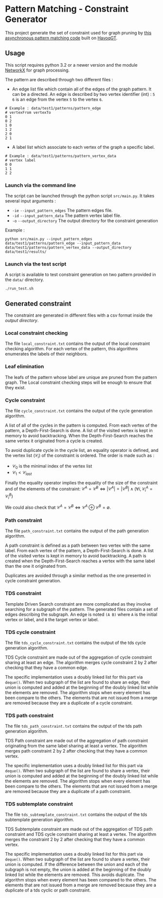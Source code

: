 
# Pattern Matching - Constraint Generator

This project generate the set of constraint used for graph pruning by [this asynchronous pattern matching code](https://github.com/hpcresearchanddevelopment/patternmatching) built on [HavoqGT](https://github.com/LLNL/havoqgt). 

## Usage
This script requires python 3.2 or a newer version and the module [NetworkX](https://networkx.github.io/) for graph processing.

The pattern are described through two different files :
 * An edge list file which contain all of the edges of the graph pattern. It can be a directed. An edge is described by two vertex identifier (int) : `5 6` is an edge from the vertex `5` to the vertex `6`.
``` 
# Example : data/test1/patterns/pattern_edge
# vertexFrom vertexTo
0 1
0 2
1 0
1 2
2 0
2 1
```
  * A label list which associate to each vertex of the graph a specific label.
```
# Example : data/test1/patterns/pattern_vertex_data
# vertex label
0 0
1 1
2 2
```

### Launch via the command line
The script can be launched through the python script `src/main.py`. It takes several input arguments :
 * `-ie` `--input_pattern_edges` The pattern edges file.
 * `-id` `--input_pattern_data` The pattern vertex label file.
 * `-o` `--output_directory` The output directory for the constraint generation

Example :
```shell
python src/main.py --input_pattern_edges data/test1/patterns/pattern_edge --input_pattern_data data/test1/patterns/pattern_vertex_data --output_directory data/test1/results/
```

### Launch via the test script
A script is available to test constraint generation on two pattern provided in the `data/` directory.
```shell
./run_test.sh
```

## Generated constraint 

The constraint are generated in different files with a csv format inside the _output directory_. 

### Local constraint checking
The file `local_constraint.txt` contains the output of the local constraint checking algorithm.  For each vertex of the pattern, this algorithms enumerates the labels of their neighbors.

### Leaf elimination
The leafs of the pattern whose label are unique are pruned from the pattern graph. The Local constraint checking steps will be enough to ensure that they exist.

### Cycle constraint
The file `cycle_constraint.txt` contains the output of the cycle generation algorithm.

A list of all of the cycles in the pattern is computed. From each vertex of the pattern, a Depth-First-Search is done. A list of the visited vertex is kept in memory to avoid backtracking. When the Depth-First-Search reaches the same vertex it originated from a cycle is created. 

To avoid duplicate cycle in the cycle list, an equality operator is defined, and the vertex list $(\mathcal{C}_i)$ of the constraint is ordered. The order is made such as  :
* $\mathcal{C}_0$ is the minimal index of the vertex list
* $\mathcal{C}_1<\mathcal{C}_{last}$

Finally the equality operator implies the equality of the size of the constraint and of the elements of the constraint:
$\mathcal{C}^A=\mathcal{C}^B \iff |\mathcal{C}^A|=|\mathcal{C}^B|\land(\forall i, \mathcal{C}^A_i=\mathcal{C}^B_i)$ 

We could also check that $\mathcal{C}^A=\mathcal{C}^B \iff\mathcal{C}^A\oplus\mathcal{C}^B=\emptyset$.

### Path constraint
The file `path_constraint.txt` contains the output of the path generation algorithm.

A path constraint is defined as a path between two vertex with the same label. From each vertex of the pattern, a Depth-First-Search is done. A list of the visited vertex is kept in memory to avoid backtracking. A path is created when the Depth-First-Search reaches a vertex with the same label than the one it originated from. 

Duplicates are avoided through a similar method as the one presented in cycle constraint generation.

### TDS constraint
Template Driven Search constraint are more complicated as they involve searching for a subgraph of the pattern. The generated files contain a set of edges describing the subgraph. An edge is noted `(A B)` where `A` is the initial vertex or label, and `B` the target vertex or label.

### TDS cycle constraint
The file `tds_cycle_constraint.txt` contains the output of the tds cycle generation algorithm.

TDS Cycle constraint are made out of the aggregation of cycle constraint sharing at least an edge. The algorithm merges cycle constraint 2 by 2 after checking that they have a common edge. 

The specific implementation uses a doubly linked list for this part via `deque()`. When two subgraph of the list are found to share an edge, their union is computed and added at the beginning of the doubly linked list while the elements are removed. The algorithm stops when every element has been compare to the others. The elements that are not issued from a merge are removed because they are a duplicate of a cycle constraint.

### TDS path constraint
The file `tds_path_constraint.txt` contains the output of the tds path generation algorithm.

TDS Path constraint are made out of the aggregation of path constraint originating from the same label sharing at least a vertex. The algorithm merges path constraint 2 by 2 after checking that they have a common vertex. 

The specific implementation uses a doubly linked list for this part via `deque()`. When two subgraph of the list are found to share a vertex, their union is computed and added at the beginning of the doubly linked list while the elements are removed. The algorithm stops when every element has been compare to the others. The elements that are not issued from a merge are removed because they are a duplicate of a path constraint.

### TDS subtemplate constraint
The file `tds_subtemplate_constraint.txt` contains the output of the tds subtemplate generation algorithm.

TDS Subtemplate constraint are made out of the aggregation of TDS path constraint and TDS cycle constraint sharing at least a vertex. The algorithm merges the constraint 2 by 2 after checking that they have a common vertex. 

The specific implementation uses a doubly linked list for this part via `deque()`. When two subgraph of the list are found to share a vertex, their union is computed. If the difference between the union and each of the subgraph is not empty, the union is added at the beginning of the doubly linked list while the elements are removed. This avoids duplicate. The algorithm stops when every element has been compared to the others. The elements that are not issued from a merge are removed because they are a duplicate of a tds cyclic or path constraint.


